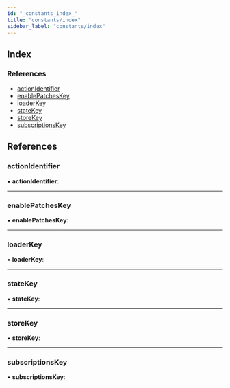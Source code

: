 ```yaml
---
id: "_constants_index_"
title: "constants/index"
sidebar_label: "constants/index"
---
```


## Index

### References

* [actionIdentifier](_constants_index_.md#actionidentifier)
* [enablePatchesKey](_constants_index_.md#enablepatcheskey)
* [loaderKey](_constants_index_.md#loaderkey)
* [stateKey](_constants_index_.md#statekey)
* [storeKey](_constants_index_.md#storekey)
* [subscriptionsKey](_constants_index_.md#subscriptionskey)

## References

###  actionIdentifier

• **actionIdentifier**:

___

###  enablePatchesKey

• **enablePatchesKey**:

___

###  loaderKey

• **loaderKey**:

___

###  stateKey

• **stateKey**:

___

###  storeKey

• **storeKey**:

___

###  subscriptionsKey

• **subscriptionsKey**:
